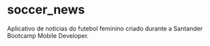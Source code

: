 # soccer_news
Aplicativo de notícias do futebol feminino criado durante a Santander Bootcamp Mobile Developer.
